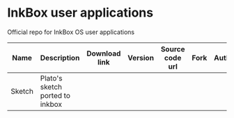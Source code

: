 # InkBox user applications
Official repo for InkBox OS user applications

| Name  | Description | Download link | Version | Source code url | Fork | Author |
| - | - | - | - | - | - | - |
| Sketch  | Plato's sketch ported to inkbox | 
